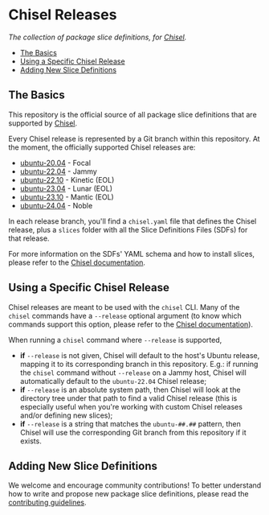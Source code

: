 # Chisel Releases <!-- omit from toc -->

*The collection of package slice definitions, for
[Chisel](https://github.com/canonical/chisel).*

- [The Basics](#the-basics)
- [Using a Specific Chisel Release](#using-a-specific-chisel-release)
- [Adding New Slice Definitions](#adding-new-slice-definitions)

## The Basics

This repository is the official source of all package slice definitions that
are supported by [Chisel](https://github.com/canonical/chisel).

Every Chisel release is represented by a Git branch within this repository. At
the moment, the officially supported Chisel releases are:

- [ubuntu-20.04](https://github.com/canonical/chisel-releases/tree/ubuntu-20.04)
\- Focal
- [ubuntu-22.04](https://github.com/canonical/chisel-releases/tree/ubuntu-22.04)
\- Jammy
- [ubuntu-22.10](https://github.com/canonical/chisel-releases/tree/ubuntu-22.10)
\- Kinetic (EOL)
- [ubuntu-23.04](https://github.com/canonical/chisel-releases/tree/ubuntu-23.04)
\- Lunar (EOL)
- [ubuntu-23.10](https://github.com/canonical/chisel-releases/tree/ubuntu-23.10)
\- Mantic (EOL)
- [ubuntu-24.04](https://github.com/canonical/chisel-releases/tree/ubuntu-24.04)
\- Noble

In each release branch, you'll find a `chisel.yaml` file that defines the Chisel
release, plus a `slices` folder with all the Slice Definitions Files (SDFs) for
that release.

For more information on the SDFs' YAML schema and how to install slices, please
refer to the
[Chisel documentation](https://github.com/canonical/chisel/blob/main/README.md).

## Using a Specific Chisel Release

Chisel releases are meant to be used with the `chisel` CLI. Many of the `chisel`
commands have a `--release` optional argument (to know which commands support
this option, please refer to the
[Chisel documentation](https://github.com/canonical/chisel/blob/main/README.md)).

When running a `chisel` command where `--release` is supported,

- **if** `--release` is not given, Chisel will default to the host's Ubuntu
release, mapping it to its corresponding branch in this repository. E.g.: if
running the `chisel` command without `--release` on a Jammy host, Chisel will
automatically default to the `ubuntu-22.04` Chisel release;
- **if** `--release` is an absolute system path, then Chisel will look at the directory tree under that path to find a valid Chisel release (this is
especially useful when you're working with custom Chisel releases and/or
defining new slices);
- **if** `--release` is a string that matches the `ubuntu-##.##` pattern, then
Chisel will use the corresponding Git branch from this repository if it exists.

## Adding New Slice Definitions

We welcome and encourage community contributions! To better understand how to
write and propose new package slice definitions, please read the
[contributing guidelines](./CONTRIBUTING.md).
